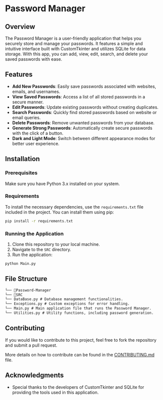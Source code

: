 # Password Manager

## Overview

The Password Manager is a user-friendly application that helps you securely store and manage your passwords. It features a simple and intuitive interface built with CustomTkinter and utilizes SQLite for data storage. With this app, you can add, view, edit, search, and delete your saved passwords with ease.

## Features

- **Add New Passwords**: Easily save passwords associated with websites, emails, and usernames.
- **View Saved Passwords**: Access a list of all stored passwords in a secure manner.
- **Edit Passwords**: Update existing passwords without creating duplicates.
- **Search Passwords**: Quickly find stored passwords based on website or email queries.
- **Delete Passwords**: Remove unwanted passwords from your database.
- **Generate Strong Passwords**: Automatically create secure passwords with the click of a button.
- **Dark and Light Mode**: Switch between different appearance modes for better user experience.

## Installation

### Prerequisites

Make sure you have Python 3.x installed on your system.

### Requirements

To install the necessary dependencies, use the `requirements.txt` file included in the project. You can install them using pip:

```bash
pip install -r requirements.txt
```

### Running the Application

1. Clone this repository to your local machine.
2. Navigate to the `SRC` directory.
3. Run the application:

```bash
python Main.py
```

## File Structure

```markdown
└── 📁Password-Manager
└── 📁SRC
└── DataBase.py # Database management functionalities.
└── Exceptions.py # Custom exceptions for error handling.
└── Main.py # Main application file that runs the Password Manager.
└── Utilities.py # Utility functions, including password generation.
```

## Contributing

If you would like to contribute to this project, feel free to fork the repository and submit a pull request.

More details on how to contribute can be found in the [CONTRIBUTING.md](DOCS/CONTRIBUTING.md) file.

## Acknowledgments

- Special thanks to the developers of CustomTkinter and SQLite for providing the tools used in this application.
